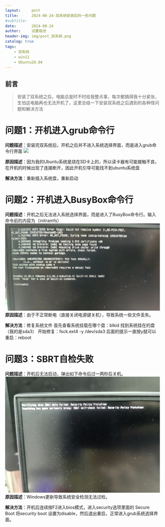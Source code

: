 ```yaml
---
layout:     post
title:      2024-08-24-双系统安装后的一些问题
#subtitle:   
date:       2024-08-24
author:     试墨临池
header-img: img/post_双系统.png
catalog: true
tags:
    - 双系统
    - win11
    - Ubuntu20.04
---
```

## 前言 
> 安装了双系统之后，电脑总是时不时给我整点事，每次都搞得我十分紧张，生怕这电脑再也无法开机了，这里总结一下安装双系统之后遇到的各种怪问题和解决方法

# 问题1：开机进入grub命令行
**问题描述**：安装完双系统后，开机之后并不进入系统选择界面，而是进入grub命令行界面
![](https://th.bing.com/th/id/OIP.kmw9XT_5iMcbZBmc6GHnZQEsC4?rs=1&pid=ImgDetMain)

**原因描述**：因为我的Ubuntu系统是烧在SD卡上的，所以读卡器有可能接触不良，在开机的时候出现了连接断开，因此开机引导可能找不到ubuntu系统盘

**解决方法**：重新插入系统盘，重新启动

# 问题2：开机进入BusyBox命令行
**问题描述**：开机之后无法进入系统选择界面，而是进入了BusyBox命令行。输入命令前的内容为（initramfs）
![](https://raw.githubusercontent.com/shimolinchi/shimolinchi.github.io/master/img/2024-08-24-双系统安装后的一些问题/BusyBox.jpg)
**原因描述**：由于不正常断电（直接关闭电源键关机），导致系统一些文件丢失。

**解决方法**：修复系统文件
首先查看系统挂载在哪个盘：blkid
找到系统挂在的盘（我的是sda3）
开始修复：fsck.ext4 -y /dev/sda3
后面的提示一直按y就可以
重启：reboot
# 问题3：SBRT自检失败
**问题描述**：开机后无法启动，弹出如下命令后过一两秒后关机。
![](https://raw.githubusercontent.com/shimolinchi/shimolinchi.github.io/master/img/2024-08-24-双系统安装后的一些问题/SBRT.jpg)
**原因描述**：Windows更新导致系统安全检测无法过检。

**解决方法**：开机后连续按F2进入bios模式，进入security选项里面的 Secure Boot 将security boot 设置为disable，然后退出重启，正常进入grub系统选择界面。